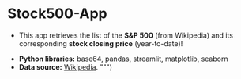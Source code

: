 # Stock500-App
- This app retrieves the list of the **S&P 500** (from Wikipedia) and its corresponding **stock closing price** (year-to-date)!
* **Python libraries:** base64, pandas, streamlit, matplotlib, seaborn
* **Data source:** [Wikipedia](https://en.wikipedia.org/wiki/List_of_S%26P_500_companies).
""")
